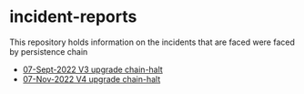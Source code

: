 # incident-reports
This repository holds information on the incidents that are faced were faced by persistence chain

* [07-Sept-2022 V3 upgrade chain-halt](07-Sept-2022_V3_upgrade_halt.md)
* [07-Nov-2022 V4 upgrade chain-halt](07-nov-2022_V4_upgrade_halt.md)
